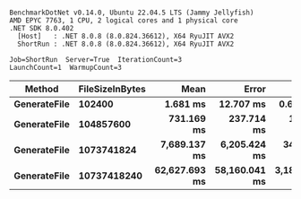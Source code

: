 ```

BenchmarkDotNet v0.14.0, Ubuntu 22.04.5 LTS (Jammy Jellyfish)
AMD EPYC 7763, 1 CPU, 2 logical cores and 1 physical core
.NET SDK 8.0.402
  [Host]   : .NET 8.0.8 (8.0.824.36612), X64 RyuJIT AVX2
  ShortRun : .NET 8.0.8 (8.0.824.36612), X64 RyuJIT AVX2

Job=ShortRun  Server=True  IterationCount=3  
LaunchCount=1  WarmupCount=3  

```
| Method       | FileSizeInBytes | Mean          | Error         | StdDev        | Median        | Min           | Max           | Q1            | Q3            | Gen0        | Gen1    | Gen2    | Allocated     |
|------------- |---------------- |--------------:|--------------:|--------------:|--------------:|--------------:|--------------:|--------------:|--------------:|------------:|--------:|--------:|--------------:|
| **GenerateFile** | **102400**          |      **1.681 ms** |     **12.707 ms** |     **0.6965 ms** |      **1.280 ms** |      **1.278 ms** |      **2.485 ms** |      **1.279 ms** |      **1.883 ms** |     **64.4531** | **64.4531** | **64.4531** |     **909.94 KB** |
| **GenerateFile** | **104857600**       |    **731.169 ms** |    **237.714 ms** |    **13.0299 ms** |    **735.348 ms** |    **716.562 ms** |    **741.597 ms** |    **725.955 ms** |    **738.472 ms** |   **1000.0000** |       **-** |       **-** |  **599086.95 KB** |
| **GenerateFile** | **1073741824**      |  **7,689.137 ms** |  **6,205.424 ms** |   **340.1402 ms** |  **7,673.517 ms** |  **7,357.076 ms** |  **8,036.818 ms** |  **7,515.297 ms** |  **7,855.168 ms** |  **19000.0000** |       **-** |       **-** | **6131556.43 KB** |
| **GenerateFile** | **10737418240**     | **62,627.693 ms** | **58,160.041 ms** | **3,187.9481 ms** | **64,344.561 ms** | **58,949.279 ms** | **64,589.240 ms** | **61,646.920 ms** | **64,466.900 ms** | **190000.0000** |       **-** |       **-** | **61312809.8 KB** |
